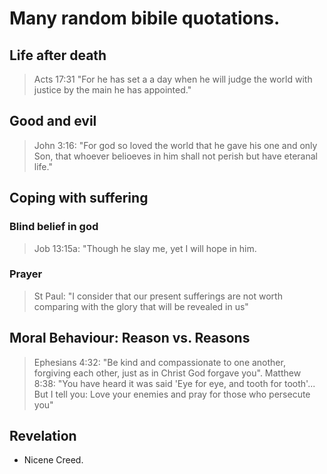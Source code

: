 # Many random bibile quotations.
## Life after death
> Acts 17:31 "For he has set a a day when he will judge the world with justice by the main he has appointed."
## Good and evil
> John 3:16: "For god so loved the world that he gave his one and only Son, that whoever belioeves in him shall not perish but have eteranal life."
## Coping with suffering
### Blind belief in god
> Job 13:15a: "Though he slay me, yet I will hope in him.
### Prayer
> St Paul: "I consider that our present sufferings are not worth comparing with the glory that will be revealed in us"
## Moral Behaviour: Reason vs. Reasons
> Ephesians 4:32: "Be kind and compassionate to one another, forgiving each other, just as in Christ God forgave you".
> Matthew 8:38: "You have heard it was said 'Eye for eye, and tooth for tooth'... But I tell you: Love your enemies and pray for those who persecute you"
## Revelation
* Nicene Creed.
